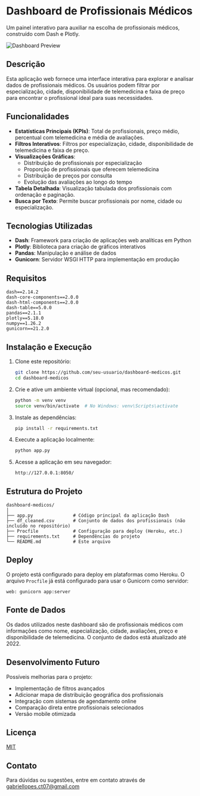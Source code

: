 # Dashboard de Profissionais Médicos

Um painel interativo para auxiliar na escolha de profissionais médicos, construído com Dash e Plotly.

![Dashboard Preview](https://github.com/gxbriellops/medicine-dashboard/blob/main/Grava%C3%A7%C3%A3o-de-Tela-2025-03-08-154523.gif)

## Descrição

Esta aplicação web fornece uma interface interativa para explorar e analisar dados de profissionais médicos. Os usuários podem filtrar por especialização, cidade, disponibilidade de telemedicina e faixa de preço para encontrar o profissional ideal para suas necessidades.

## Funcionalidades

- **Estatísticas Principais (KPIs)**: Total de profissionais, preço médio, percentual com telemedicina e média de avaliações.
- **Filtros Interativos**: Filtros por especialização, cidade, disponibilidade de telemedicina e faixa de preço.
- **Visualizações Gráficas**:
  - Distribuição de profissionais por especialização
  - Proporção de profissionais que oferecem telemedicina
  - Distribuição de preços por consulta
  - Evolução das avaliações ao longo do tempo
- **Tabela Detalhada**: Visualização tabulada dos profissionais com ordenação e paginação.
- **Busca por Texto**: Permite buscar profissionais por nome, cidade ou especialização.

## Tecnologias Utilizadas

- **Dash**: Framework para criação de aplicações web analíticas em Python
- **Plotly**: Biblioteca para criação de gráficos interativos
- **Pandas**: Manipulação e análise de dados
- **Gunicorn**: Servidor WSGI HTTP para implementação em produção

## Requisitos

```
dash==2.14.2
dash-core-components==2.0.0
dash-html-components==2.0.0
dash-table==5.0.0
pandas==2.1.1
plotly==5.18.0
numpy==1.26.2
gunicorn==21.2.0
```

## Instalação e Execução

1. Clone este repositório:
   ```bash
   git clone https://github.com/seu-usuario/dashboard-medicos.git
   cd dashboard-medicos
   ```

2. Crie e ative um ambiente virtual (opcional, mas recomendado):
   ```bash
   python -m venv venv
   source venv/bin/activate  # No Windows: venv\Scripts\activate
   ```

3. Instale as dependências:
   ```bash
   pip install -r requirements.txt
   ```

4. Execute a aplicação localmente:
   ```bash
   python app.py
   ```

5. Acesse a aplicação em seu navegador:
   ```
   http://127.0.0.1:8050/
   ```

## Estrutura do Projeto

```
dashboard-medicos/
│
├── app.py               # Código principal da aplicação Dash
├── df_cleaned.csv       # Conjunto de dados dos profissionais (não incluído no repositório)
├── Procfile             # Configuração para deploy (Heroku, etc.)
├── requirements.txt     # Dependências do projeto
└── README.md            # Este arquivo
```

## Deploy

O projeto está configurado para deploy em plataformas como Heroku. O arquivo `Procfile` já está configurado para usar o Gunicorn como servidor:

```
web: gunicorn app:server
```

## Fonte de Dados

Os dados utilizados neste dashboard são de profissionais médicos com informações como nome, especialização, cidade, avaliações, preço e disponibilidade de telemedicina. O conjunto de dados está atualizado até 2022.

## Desenvolvimento Futuro

Possíveis melhorias para o projeto:

- Implementação de filtros avançados
- Adicionar mapa de distribuição geográfica dos profissionais
- Integração com sistemas de agendamento online
- Comparação direta entre profissionais selecionados
- Versão mobile otimizada

## Licença

[MIT](https://choosealicense.com/licenses/mit/)

## Contato

Para dúvidas ou sugestões, entre em contato através de [gabriellopes.ct07@gmail.com](gabriellopes.ct07@gmail.com)
